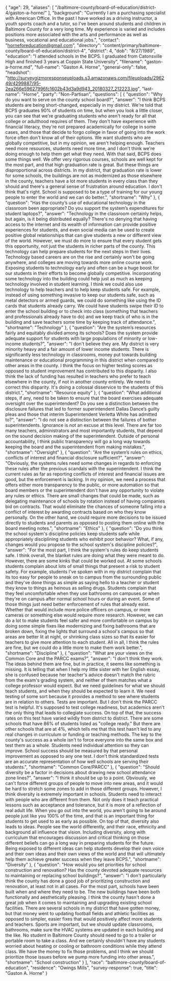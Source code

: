 {
  "age": 29,
  "aliases": [
    "/baltimore-county/board-of-education/district-4/gaston-a-horne/"
  ],
  "background": "Currently I am a purchasing specialist with American Office. In the past I have worked as a driving instructor, a youth sports coach and a tutor, so I've been around students and children in Baltimore County for a very long time. My experience is varied and includes positions more associated with the arts and performance as well as business, vocational and educational jobs.",
  "contact": "horneforeducation@gmail.com",
  "directory": "content/primary/baltimore-county/board-of-education/district-4",
  "district": 4,
  "dob": "8/27/1989",
  "education": "I attended schools in the BCPS. I graduated from Catonsville High and finished 3 years at Coppin State University",
  "filename": "gaston-a-horne.md",
  "full-name": "Gaston A. Horne",
  "general-only": false,
  "headshot": "http://surveygizmoresponseuploads.s3.amazonaws.com/fileuploads/296249/4299887/95-2ea266e59627996fc1602b43d3a9d943_20180327_212223.jpg",
  "last-name": "Horne",
  "party": "Non-Partisan",
  "questions": [
    {
      "question": "Why do you want to serve on the county school board?",
      "answer": "I think BCPS students are being short-changed, especially in my district. We're told that BCPS graduates 90% of students on time, but when you look a little closer, you can see that we're graduating students who aren't ready for all that college or adulthood requires of them. They don't have experience with financial literacy, they're not prepared academically for college in some cases, and those that decide to forgo college in favor of going into the work force often don't know all of their options. We want students who are globally competitive, but in my opinion, we aren't helping enough. Teachers need more resources, students need more time, and I don't think we're doing enough to help them get what they need.  With that said, BCPS does some things well. We offer very rigorous courses, schools are well kept for the most part, and that high graduation rate is great. But these things are disproportional across districts. In my district, that graduation rate is lower for some schools, the buildings are not as modernized as those elsewhere in the county, teachers have a lot more students in every class than they should and there's a general sense of frustration around education. I don't think that's right. School is supposed to be a type of training for our young people to enter the world and we can do better.",
      "shortname": "Why"
    },
    {
      "question": "Has the county’s use of educational technology in the classroom been appropriate? Do you support the system’s expenditures for student laptops?",
      "answer": "Technology in the classroom certainly helps, but again, is it being distributed equally? There's no denying that having access to the internet and its wealth of information can provide positive experiences for students, and even social media can be used to create positive global relationships that can give students a new or different view of the world. However, we must do more to ensure that every student gets this opportunity, not just the students in richer parts of the county. This technology can help prepare students for the next steps in their lives. Technology based careers are on the rise and certainly won't be going anywhere, and colleges are moving towards more online course work. Exposing students to technology early and often can be a huge boost for our students in their efforts to become globally competitive.  Incorporating some technology into the building could help just as much as keeping technology involved in student learning. I think we could also use technology to help teachers and to help keep students safe. For example, instead of using something invasive to keep our students safe, such as metal detectors or armed guards, we could do something like using the ID cards that students already carry. We could have students swipe their ID to enter the school building or to check into class (something that teachers and professionals already have to do) and we keep track of who is in the building and save teachers some time by keeping track of attendance.",
      "shortname": "Technology"
    },
    {
      "question": "Are the system’s resources fairly and equitably divided among its schools? Does the system provide adequate support for students with large populations of minority or low-income students?",
      "answer": "I don't believe they are. My district is very minority heavy and a fair amount of lower income students. There is significantly less technology in classrooms, money put towards building maintenance or educational programming in this district when compared to other areas in the county. I think the focus on higher testing scores as opposed to student improvement has contributed to this disparity. I also think the lack of funding has resulted in teachers who prefer to teach elsewhere in the county, if not in another county entirely. We need to correct this disparity. It's doing a colossal disservice to the students of this district.",
      "shortname": "Resource equity"
    },
    {
      "question": "What additional steps, if any, need to be taken to ensure that the board exercises adequate oversight over the superintendent? Do you see a distinction between the disclosure failures that led to former superintendent Dallas Dance’s guilty pleas and those that interim Superintendent Verletta White has admitted to?",
      "answer": "I do not see a distinction between the failures of bother superintendents. Ignorance is not an excuse at this level. There are far too many teachers, administrators and most importantly students, that depend on the sound decision making of the superintendent. Outside of personal accountability, I think public transparency will go a long way towards keeping the board and the superintendent from making mistakes.",
      "shortname": "Oversight"
    },
    {
      "question": "Are the system’s rules on ethics, conflicts of interest and financial disclosure sufficient?",
      "answer": "Obviously, the systems rules need some changes in regards to enforcing these rules after the previous scandals with the superintendent. I think the current rules as far as reporting conflicts of interest and financial issues are good, but the enforcement is lacking. In my opinion, we need a process that offers either more transparency to the public, or more automation so that board members or the superintendent don't have any opportunity to violate any rules or ethics. There are small changes that could be made, such as delegating maintenance of schools by rotation instead of having companies bid on contracts. That would eliminate the chances of someone falling into a conflict of interest by awarding contracts based on who they know personally.  On the other hand, we could require more decisions to be issued directly to students and parents as opposed to posting them online with the board meeting notes.",
      "shortname": "Ethics"
    },
    {
      "question": "Do you think the school system's discipline policies keep students safe while appropriately disciplining students who exhibit poor behavior? What, if any, changes would you propose to the school system's discipline policies?",
      "answer": "For the most part, I think the system's rules do keep students safe. I think overall, the blanket rules are doing what they were meant to do. However, there are some kinks that could be worked out. At some schools students complain about lots of small things that present a risk to student safety. For example, students I've spoken with in my district complain that its too easy for people to sneak on to campus from the surrounding public and they've done things as simple as saying hello to a teacher or student they know to things as heinous as selling drugs. Students complain that they feel uncomfortable when they use bathrooms on campuses or when they're on campus after normal school hours or during an event. Some of those things just need better enforcement of rules that already exist. Whether that would include more police officers on campus, or more cameras or something else would require more research. However, we can do a lot to make students feel safer and more comfortable on campus by doing some simple fixes like modernizing and fixing bathrooms that are broken down, fixing the lights that surround a school's campus so that areas are better lit at night, or shrinking class sizes so that its easier for teachers to give more attention to each student. All in all, I think the rules are fine, but we could do a little more to make them work better.",
      "shortname": "Discipline"
    },
    {
      "question": "What are your views on the Common Core and the PARCC exams?",
      "answer": "I don't think they work. The ideas behind them are fine, but in practice, it seems like something is missing. It is telling that when I help my little sister with her English essay, she is confused because her teacher's advice doesn't match the rubric from the exam's grading system, and neither of them matches what a college professor would expect.  But we need guidelines for what we should teach students, and when they should be expected to learn it. We need testing of some sort because it provides a method to see where students are in relation to others. Tests are important. But I don't think the PARCC test is helpful. It's supposed to test college readiness, but academics aren't the only thing that leads to collegiate success. On top of that, the success rates on this test have varied wildly from district to district. There are some schools that have 86% of students listed as \"college ready.\" But there are other schools that are at 4%, which tells me that this test hasn't led to any real changes in curriculum or funding or teaching methods. The key to the county's success as a whole isn't to force everyone into the same box and test them as a whole. Students need individual attention so they can improve. School success should be measured by that personal improvement as opposed to any one test. I don't think standardized tests are an accurate representation of how well schools are serving their students.",
      "shortname": "Common Core/PARCC"
    },
    {
      "question": "Should diversity be a factor in decisions about drawing new school attendance zone lines?",
      "answer": "I think it should be up to a point. Obviously, we can't force different groups of people to move into new areas, and it would be hard to stretch some zones to add in those different groups. However, I think diversity is extremely important in schools. Students need to interact with people who are different from them. Not only does it teach practical lessons such as acceptance and tolerance, but it is more of a reflection of real adult life. When you go out into the world, you aren't going to be around people just like you 100% of the time, and that is an important thing for students to get used to as early as possible. On top of that, diversity also leads to ideas. People see the world differently, and their race, ethnicity and background all influence that vision. Including diversity, along with curriculum that encourages discussion and critical thinking on those different beliefs can go a long way in preparing students for the future. Being exposed to different ideas can help students develop their own voice and their own ideas and their own views of the world and that will ultimately help them achieve greater success when they leave BCPS.",
      "shortname": "Diversity"
    },
    {
      "question": "How would you set priorities for school construction and renovation? Has the county devoted adequate resources to maintaining or replacing school buildings?",
      "answer": "I don't particularly think the county has done a good job of prioritizing construction and renovation, at least not in all cases. For the most part, schools have been built when and where they need to be. The new buildings have been both functionally and aesthetically pleasing. I think the county hasn't done a great job when it comes to maintaining and upgrading existing school facilities. There are several schools in my district that have gotten money, but that money went to updating football fields and athletic facilities as opposed to simpler, easier fixes that would positively affect more students and teachers. Sports are important, but we should update classrooms, bathrooms, make sure the HVAC systems are updated in each building and the like. No student in Baltimore County should need to go to a trailer or portable room to take a class. And we certainly shouldn't have any students worried about heating or cooling or bathroom conditions while they attend class. We have the money to fix those problems, and I think we should prioritize those issues before we pump more funding into other areas.",
      "shortname": "School construction"
    }
  ],
  "race": "baltimore-county/board-of-education",
  "residence": "Owings Mills",
  "survey-response": true,
  "title": "Gaston A. Horne"
}
